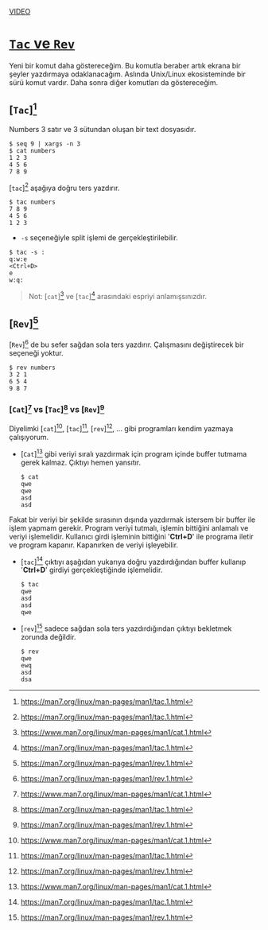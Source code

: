 [VIDEO](https://youtu.be/HfkMWo9ogh0)

# [`Tac` ve `Rev`](https://youtu.be/HfkMWo9ogh0)

Yeni bir komut daha göstereceğim. Bu komutla beraber artık ekrana bir şeyler yazdırmaya odaklanacağım. Aslında Unix/Linux ekosisteminde bir sürü komut vardır. Daha sonra diğer komutları da göstereceğim.

## [`Tac`][^tac]

Numbers 3 satır ve 3 sütundan oluşan bir text dosyasıdır.

``` shell
$ seq 9 | xargs -n 3
$ cat numbers 
1 2 3
4 5 6
7 8 9
```

[`tac`][^tac] aşağıya doğru ters yazdırır.

``` shell
$ tac numbers
7 8 9
4 5 6
1 2 3
```

- `-s` seçeneğiyle split işlemi de gerçekleştirilebilir.

``` shell
$ tac -s :
q:w:e
<Ctrl+D>
e
w:q:
```

> Not: [`cat`][^cat] ve [`tac`][^tac] arasındaki espriyi anlamışsınızdır.

## [`Rev`][^rev]

[`Rev`][^rev] de bu sefer sağdan sola ters yazdırır. Çalışmasını değiştirecek bir seçeneği yoktur.

``` shell
$ rev numbers
3 2 1
6 5 4
9 8 7
```

### [`Cat`][^cat] vs [`Tac`][^tac] vs [`Rev`][^rev]

Diyelimki [`cat`][^cat], [`tac`][^tac], [`rev`][^rev], ... gibi programları kendim yazmaya çalışıyorum. 

- [`Cat`][^cat] gibi veriyi sıralı yazdırmak için program içinde buffer tutmama gerek kalmaz. Çıktıyı hemen yansıtır.

    ``` shell
    $ cat
    qwe
    qwe
    asd
    asd
    ```

Fakat bir veriyi bir şekilde sırasının dışında yazdırmak istersem bir buffer ile işlem yapmam gerekir. Program veriyi tutmalı, işlemin bittiğini anlamalı ve veriyi işlemelidir. Kullanıcı girdi işleminin bittiğini '**Ctrl+D**' ile programa iletir ve program kapanır. Kapanırken de veriyi işleyebilir.

- [`tac`][^tac] çıktıyı aşağıdan yukarıya doğru yazdırdığından buffer kullanıp '**Ctrl+D**' girdiyi gerçekleştiğinde işlemelidir.

    ``` shell
    $ tac
    qwe
    asd
    asd
    qwe
    ```

- [`rev`][^rev] sadece sağdan sola ters yazdırdığından çıktıyı bekletmek zorunda değildir.

    ``` shell
    $ rev
    qwe
    ewq
    asd
    dsa
    ```

[^cat]: <https://www.man7.org/linux/man-pages/man1/cat.1.html>
[^tac]: <https://man7.org/linux/man-pages/man1/tac.1.html>
[^rev]: <https://man7.org/linux/man-pages/man1/rev.1.html>
